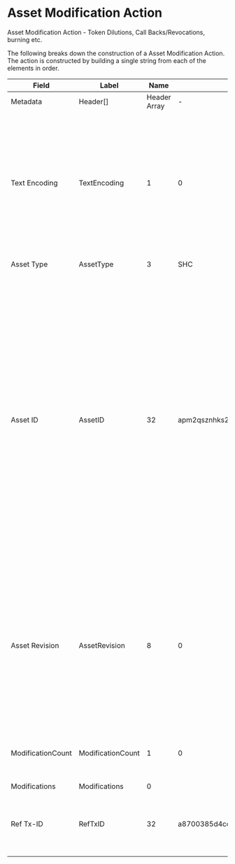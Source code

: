 
# Asset Modification Action

Asset Modification Action -  Token Dilutions, Call Backs/Revocations, burning etc.

The following breaks down the construction of a Asset Modification Action. The action is constructed by building a single string from each of the elements in order.

| Field    | Label    | Name         | Example Values | Comments | Data Type          | Restrictions |
|----------|----------|--------------|----------------|----------|--------------------|--------------|
| Metadata | Header[] | Header Array | -              | -        | Common header data | Header       |
| Text Encoding | TextEncoding | 1 | 0 |  0 = ASCII, 1 = UTF-8, 2 = UTF-16, 3 = Unicode.  Encoding applies to all 'text' data types. All 'string' types will always be encoded with ASCII.  Where string is selected, all fields will be ASCII. | uint8 | Can be changed by Issuer or Operator at their discretion. |
| Asset Type | AssetType | 3 | SHC | eg. Share - Common | string |  |
| Asset ID | AssetID | 32 | apm2qsznhks23z8d83u41s8019hyri3i | Randomly generated base58 string.  Each Asset ID should be unique.  However, a Asset ID is always linked to a Contract that is identified by the public address of the Contract wallet. The Asset Type + Asset ID = Asset Code.  An Asset Code is a human readable idenitfier that can be used in a similar way to a Bitcoin (BSV) address, a vanity identifying label. | string |  |
| Asset Revision | AssetRevision | 8 | 0 | Counter. (Subfield cannot be manually changed by Asset Modification Action.  Only SC can increment by 1 with each AC action. SC will reject AM actions where the wrong asset revision has been selected.  | uint64 | Cannot be Amended |
| ModificationCount | ModificationCount | 1 | 0 | Number of Modifications. Must be less than the max Subfield Index of CF. | uint8 |  |
| Modifications | Modifications | 0 |  |  | Amendment[] |  |
| Ref Tx-ID | RefTxID | 32 | a8700385d4cc62628cc34629862121f84e6237689de8e45e151dcbc8cf30b33d | Tx-ID of the associated Result action (governance) that permitted the modifications. | sha256 |  |



<!--
<table class="waffle">
    <tr style='height:19px;'>
        <th style="width:6%" class="s0">Field</th>
        <th style="width:9%" class="s1">Label</th>
        <th style="width:9%" class="s1">Name</th>
        <th style="width:2%" class="s1">Bytes</th>
        <th style="width:29%" class="s1">Example Values</th>
        <th style="width:26%" class="s1">Comments</th>
        <th style="width:5%" class="s1">Data Type</th>
        <th style="width:14%" class="s2">Amendment Restrictions</th>
    </tr>
    <tr>
        <td class="s5" rowspan="100">Metadata (OP_RETURN Payload)</td>
        <td class="a6">Header[]</td>
        <td class="a6">Header Array</td>
        <td class="a6">-</td>
        <td class="a6">-</td>
        <td class="a6">Common header data for all actions</td>
        <td class="a6">Header</td>
        <td class="a7"></td>
    </tr>

    <tr>
        <td class="a10">Text Encoding</td>
        <td class="a10">TextEncoding</td>
        <td class="a10">1</td>
        <td class="a10" style="word-break:break-all">0</td>
        <td class="a10"> 0 = ASCII, 1 = UTF-8, 2 = UTF-16, 3 = Unicode.  Encoding applies to all 'text' data types. All 'string' types will always be encoded with ASCII.  Where string is selected, all fields will be ASCII.</td>
        <td class="a10">uint8</td>
        <td class="a11">Can be changed by Issuer or Operator at their discretion.</td>
    </tr>

    <tr>
        <td class="a10">Asset Type</td>
        <td class="a10">AssetType</td>
        <td class="a10">3</td>
        <td class="a10" style="word-break:break-all">SHC</td>
        <td class="a10">eg. Share - Common</td>
        <td class="a10">string</td>
        <td class="a11"></td>
    </tr>

    <tr>
        <td class="a10">Asset ID</td>
        <td class="a10">AssetID</td>
        <td class="a10">32</td>
        <td class="a10" style="word-break:break-all">apm2qsznhks23z8d83u41s8019hyri3i</td>
        <td class="a10">Randomly generated base58 string.  Each Asset ID should be unique.  However, a Asset ID is always linked to a Contract that is identified by the public address of the Contract wallet. The Asset Type + Asset ID = Asset Code.  An Asset Code is a human readable idenitfier that can be used in a similar way to a Bitcoin (BSV) address, a vanity identifying label.</td>
        <td class="a10">string</td>
        <td class="a11"></td>
    </tr>

    <tr>
        <td class="a10">Asset Revision</td>
        <td class="a10">AssetRevision</td>
        <td class="a10">8</td>
        <td class="a10" style="word-break:break-all">0</td>
        <td class="a10">Counter. (Subfield cannot be manually changed by Asset Modification Action.  Only SC can increment by 1 with each AC action. SC will reject AM actions where the wrong asset revision has been selected. </td>
        <td class="a10">uint64</td>
        <td class="a11">Cannot be Amended</td>
    </tr>

    <tr>
        <td class="a10">ModificationCount</td>
        <td class="a10">ModificationCount</td>
        <td class="a10">1</td>
        <td class="a10" style="word-break:break-all">0</td>
        <td class="a10">Number of Modifications. Must be less than the max Subfield Index of CF.</td>
        <td class="a10">uint8</td>
        <td class="a11"></td>
    </tr>

    <tr>
        <td class="a10">Modifications</td>
        <td class="a10">Modifications</td>
        <td class="a10">0</td>
        <td class="a10" style="word-break:break-all"></td>
        <td class="a10"></td>
        <td class="a10">Amendment[]</td>
        <td class="a11"></td>
    </tr>

    <tr>
        <td class="a10">Ref Tx-ID</td>
        <td class="a10">RefTxID</td>
        <td class="a10">32</td>
        <td class="a10" style="word-break:break-all">a8700385d4cc62628cc34629862121f84e6237689de8e45e151dcbc8cf30b33d</td>
        <td class="a10">Tx-ID of the associated Result action (governance) that permitted the modifications.</td>
        <td class="a10">sha256</td>
        <td class="a11"></td>
    </tr>

</table>
!-->